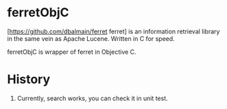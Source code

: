 # ferretObjC

[https://github.com/dbalmain/ferret ferret] is an information retrieval library in the same vein as Apache Lucene. Written in C for speed.

ferretObjC is wrapper of ferret in Objective C.

# History

1. Currently, search works, you can check it in unit test.

